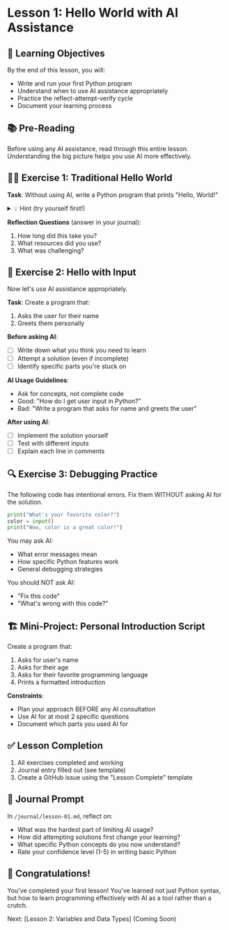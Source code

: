 # Lesson 1: Hello World with AI Assistance

## 🎯 Learning Objectives

By the end of this lesson, you will:
- Write and run your first Python program
- Understand when to use AI assistance appropriately
- Practice the reflect-attempt-verify cycle
- Document your learning process

## 📚 Pre-Reading

Before using any AI assistance, read through this entire lesson. Understanding the big picture helps you use AI more effectively.

## 🏃‍♂️ Exercise 1: Traditional Hello World

**Task**: Without using AI, write a Python program that prints "Hello, World!"

<details>
<summary>💡 Hint (try yourself first!)</summary>

Python has a built-in function for displaying text. It starts with 'p' and rhymes with "sprint".

</details>

**Reflection Questions** (answer in your journal):
1. How long did this take you?
2. What resources did you use?
3. What was challenging?

## 🤖 Exercise 2: Hello with Input

Now let's use AI assistance appropriately.

**Task**: Create a program that:
1. Asks the user for their name
2. Greets them personally

**Before asking AI**:
- [ ] Write down what you think you need to learn
- [ ] Attempt a solution (even if incomplete)
- [ ] Identify specific parts you're stuck on

**AI Usage Guidelines**:
- Ask for concepts, not complete code
- Good: "How do I get user input in Python?"
- Bad: "Write a program that asks for name and greets the user"

**After using AI**:
- [ ] Implement the solution yourself
- [ ] Test with different inputs
- [ ] Explain each line in comments

## 🔍 Exercise 3: Debugging Practice

The following code has intentional errors. Fix them WITHOUT asking AI for the solution.

```python
print("What's your favorite color?")
color = input()
print("Wow, color is a great color!")
```

You may ask AI:
- What error messages mean
- How specific Python features work
- General debugging strategies

You should NOT ask AI:
- "Fix this code"
- "What's wrong with this code?"

## 🏗️ Mini-Project: Personal Introduction Script

Create a program that:
1. Asks for user's name
2. Asks for their age  
3. Asks for their favorite programming language
4. Prints a formatted introduction

**Constraints**:
- Plan your approach BEFORE any AI consultation
- Use AI for at most 2 specific questions
- Document which parts you used AI for

## ✅ Lesson Completion

1. All exercises completed and working
2. Journal entry filled out (see template)
3. Create a GitHub issue using the "Lesson Complete" template

## 📝 Journal Prompt

In `/journal/lesson-01.md`, reflect on:
- What was the hardest part of limiting AI usage?
- How did attempting solutions first change your learning?
- What specific Python concepts do you now understand?
- Rate your confidence level (1-5) in writing basic Python

## 🎉 Congratulations!

You've completed your first lesson! You've learned not just Python syntax, but how to learn programming effectively with AI as a tool rather than a crutch.

Next: [Lesson 2: Variables and Data Types] (Coming Soon)